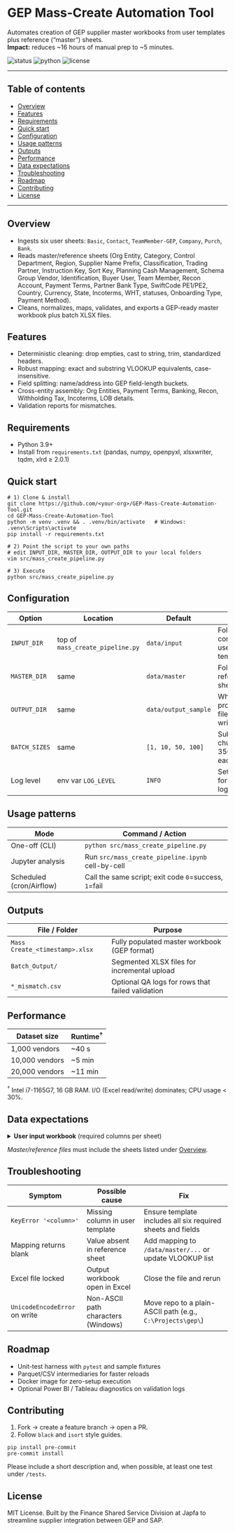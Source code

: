 <h1>GEP Mass-Create Automation Tool</h1>

<p>
  Automates creation of GEP supplier master workbooks from user templates plus reference (“master”) sheets.
  <br><strong>Impact:</strong> reduces ~16 hours of manual prep to ~5 minutes.
</p>

<p>
  <img alt="status" src="https://img.shields.io/badge/status-active-brightgreen">
  <img alt="python" src="https://img.shields.io/badge/python-3.9%2B-blue">
  <img alt="license" src="https://img.shields.io/badge/license-MIT-lightgrey">
</p>

<hr>

<h2 id="toc">Table of contents</h2>
<ul>
  <li><a href="#overview">Overview</a></li>
  <li><a href="#features">Features</a></li>
  <li><a href="#requirements">Requirements</a></li>
  <li><a href="#quick-start">Quick start</a></li>
  <li><a href="#configuration">Configuration</a></li>
  <li><a href="#usage-patterns">Usage patterns</a></li>
  <li><a href="#outputs">Outputs</a></li>
  <li><a href="#performance">Performance</a></li>
  <li><a href="#data-expectations">Data expectations</a></li>
  <li><a href="#troubleshooting">Troubleshooting</a></li>
  <li><a href="#roadmap">Roadmap</a></li>
  <li><a href="#contributing">Contributing</a></li>
  <li><a href="#license">License</a></li>
</ul>

<hr>

<h2 id="overview">Overview</h2>
<ul>
  <li>Ingests six user sheets: <code>Basic</code>, <code>Contact</code>, <code>TeamMember-GEP</code>, <code>Company</code>, <code>Purch</code>, <code>Bank</code>.</li>
  <li>Reads master/reference sheets (Org Entity, Category, Control Department, Region, Supplier Name Prefix, Classification, Trading Partner, Instruction Key, Sort Key, Planning Cash Management, Schema Group Vendor, Identification, Buyer User, Team Member, Recon Account, Payment Terms, Partner Bank Type, SwiftCode PE1/PE2, Country, Currency, State, Incoterms, WHT, statuses, Onboarding Type, Payment Method).</li>
  <li>Cleans, normalizes, maps, validates, and exports a GEP-ready master workbook plus batch XLSX files.</li>
</ul>

<h2 id="features">Features</h2>
<ul>
  <li>Deterministic cleaning: drop empties, cast to string, trim, standardized headers.</li>
  <li>Robust mapping: exact and substring VLOOKUP equivalents, case-insensitive.</li>
  <li>Field splitting: name/address into GEP field-length buckets.</li>
  <li>Cross-entity assembly: Org Entities, Payment Terms, Banking, Recon, Withholding Tax, Incoterms, LOB details.</li>
  <li>Validation reports for mismatches.</li>
</ul>

<h2 id="requirements">Requirements</h2>
<ul>
  <li>Python 3.9+</li>
  <li>Install from <code>requirements.txt</code> (pandas, numpy, openpyxl, xlsxwriter, tqdm, xlrd ≥ 2.0.1)</li>
</ul>

<h2 id="quick-start">Quick start</h2>

<pre><code class="language-bash"># 1) Clone &amp; install
git clone https://github.com/&lt;your-org&gt;/GEP-Mass-Create-Automation-Tool.git
cd GEP-Mass-Create-Automation-Tool
python -m venv .venv &amp;&amp; . .venv/bin/activate   # Windows: .venv\Scripts\activate
pip install -r requirements.txt

# 2) Point the script to your own paths
# edit INPUT_DIR, MASTER_DIR, OUTPUT_DIR to your local folders
vim src/mass_create_pipeline.py

# 3) Execute
python src/mass_create_pipeline.py
</code></pre>

<h2 id="configuration">Configuration</h2>

<table>
  <thead>
    <tr>
      <th>Option</th>
      <th>Location</th>
      <th>Default</th>
      <th>Notes</th>
    </tr>
  </thead>
  <tbody>
    <tr><td><code>INPUT_DIR</code></td><td>top of <code>mass_create_pipeline.py</code></td><td><code>data/input</code></td><td>Folder containing user templates</td></tr>
    <tr><td><code>MASTER_DIR</code></td><td>same</td><td><code>data/master</code></td><td>Folder with reference sheets</td></tr>
    <tr><td><code>OUTPUT_DIR</code></td><td>same</td><td><code>data/output_sample</code></td><td>Where processed files are written</td></tr>
    <tr><td><code>BATCH_SIZES</code></td><td>same</td><td><code>[1, 10, 50, 100]</code></td><td>Subsequent chunks are 350 rows each</td></tr>
    <tr><td>Log level</td><td>env var <code>LOG_LEVEL</code></td><td><code>INFO</code></td><td>Set to <code>DEBUG</code> for verbose logging</td></tr>
  </tbody>
</table>

<h2 id="usage-patterns">Usage patterns</h2>

<table>
  <thead>
    <tr><th>Mode</th><th>Command / Action</th></tr>
  </thead>
  <tbody>
    <tr><td>One-off (CLI)</td><td><code>python src/mass_create_pipeline.py</code></td></tr>
    <tr><td>Jupyter analysis</td><td>Run <code>src/mass_create_pipeline.ipynb</code> cell-by-cell</td></tr>
    <tr><td>Scheduled (cron/Airflow)</td><td>Call the same script; exit code <code>0</code>=success, <code>1</code>=fail</td></tr>
  </tbody>
</table>

<h2 id="outputs">Outputs</h2>

<table>
  <thead>
    <tr><th>File / Folder</th><th>Purpose</th></tr>
  </thead>
  <tbody>
    <tr><td><code>Mass Create_&lt;timestamp&gt;.xlsx</code></td><td>Fully populated master workbook (GEP format)</td></tr>
    <tr><td><code>Batch_Output/</code></td><td>Segmented XLSX files for incremental upload</td></tr>
    <tr><td><code>*_mismatch.csv</code></td><td>Optional QA logs for rows that failed validation</td></tr>
  </tbody>
</table>

<h2 id="performance">Performance</h2>

<table>
  <thead>
    <tr><th>Dataset size</th><th>Runtime<sup>†</sup></th></tr>
  </thead>
  <tbody>
    <tr><td>1,000 vendors</td><td>~40 s</td></tr>
    <tr><td>10,000 vendors</td><td>~5 min</td></tr>
    <tr><td>20,000 vendors</td><td>~11 min</td></tr>
  </tbody>
</table>

<p><sup>†</sup> Intel i7-1165G7, 16 GB RAM. I/O (Excel read/write) dominates; CPU usage &lt; 30%.</p>

<h2 id="data-expectations">Data expectations</h2>

<details>
  <summary><strong>User input workbook</strong> (required columns per sheet)</summary>
  <ul>
    <li><strong>Basic</strong> — <code>VendorCode</code>, <code>Name</code>, <code>Prefix</code>, <code>LOB</code>, <code>Subcategory</code>, <code>ServiceLocation</code>, <code>Classification</code>, <code>ControlDepartment</code>, <code>Currency</code>, <code>Address1</code>, <code>Address2</code>, <code>City</code>, <code>State</code>, <code>CountryID</code>, <code>PostalCode</code>, <code>TradingPartner</code>, <code>InstructionKey</code>, <code>VatReg</code>/<code>NIK</code>/<code>NITKU</code>/<code>VatLama</code>, <code>Remark</code></li>
    <li><strong>Contact</strong> — <code>VendorCode</code>, <code>FirstName</code>, <code>LastName</code>, <code>emailAddress</code>, <code>contactStatus</code>, <code>designation</code>, <code>Telp1</code>, <code>Telp2</code>, <code>Fax</code>, <code>isPrimary</code></li>
    <li><strong>TeamMember-GEP</strong> — <code>VendorCode</code>, <code>emailAddress</code>, <code>roleName</code></li>
    <li><strong>Company</strong> — <code>VendorCode</code>, <code>CompanyCode</code>, <code>AccountGroup</code>, <code>ReconAccount</code>, <code>SortKey</code>, <code>CashMngmtGroup</code>, <code>PaymentMethod</code>, <code>PaymentTerms</code>, <code>WHTType</code>, <code>WHTCode</code></li>
    <li><strong>Purch</strong> — <code>VendorCode</code>, <code>PurchOrg</code>, <code>AccountGroup</code>, <code>PaymentTerms</code>, <code>Incoterms</code>, <code>Schma_Grp_Vendor</code>, <code>GRBased</code>, <code>SRVBased</code></li>
    <li><strong>Bank</strong> — <code>VendorCode</code>, <code>PaymentMethod</code>, <code>SwiftCode</code>, <code>PartnerBankType</code>, <code>CountryBank</code>, <code>BankKey</code>, <code>BankNumber</code>, <code>BankRef</code>, <code>IBAN</code>, <code>BeneficiaryName</code>, <code>BankName</code></li>
  </ul>
</details>

<p><em>Master/reference files</em> must include the sheets listed under <a href="#overview">Overview</a>.</p>

<h2 id="troubleshooting">Troubleshooting</h2>

<table>
  <thead>
    <tr><th>Symptom</th><th>Possible cause</th><th>Fix</th></tr>
  </thead>
  <tbody>
    <tr>
      <td><code>KeyError '&lt;column&gt;'</code></td>
      <td>Missing column in user template</td>
      <td>Ensure template includes all six required sheets and fields</td>
    </tr>
    <tr>
      <td>Mapping returns blank</td>
      <td>Value absent in reference sheet</td>
      <td>Add mapping to <code>/data/master/...</code> or update VLOOKUP list</td>
    </tr>
    <tr>
      <td>Excel file locked</td>
      <td>Output workbook open in Excel</td>
      <td>Close the file and rerun</td>
    </tr>
    <tr>
      <td><code>UnicodeEncodeError</code> on write</td>
      <td>Non-ASCII path characters (Windows)</td>
      <td>Move repo to a plain-ASCII path (e.g., <code>C:\Projects\gep\</code>)</td>
    </tr>
  </tbody>
</table>

<h2 id="roadmap">Roadmap</h2>
<ul>
  <li>Unit-test harness with <code>pytest</code> and sample fixtures</li>
  <li>Parquet/CSV intermediaries for faster reloads</li>
  <li>Docker image for zero-setup execution</li>
  <li>Optional Power BI / Tableau diagnostics on validation logs</li>
</ul>

<h2 id="contributing">Contributing</h2>
<ol>
  <li>Fork → create a feature branch → open a PR.</li>
  <li>Follow <code>black</code> and <code>isort</code> style guides.</li>
</ol>

<pre><code class="language-bash">pip install pre-commit
pre-commit install
</code></pre>

<p>Please include a short description and, when possible, at least one test under <code>/tests</code>.</p>

<h2 id="license">License</h2>
<p>MIT License. Built by the Finance Shared Service Division at Japfa to streamline supplier integration between GEP and SAP.</p>
